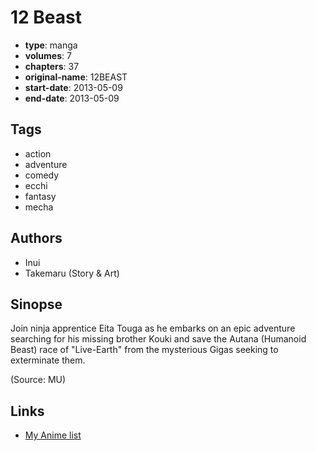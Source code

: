 # 12 Beast

-   **type**: manga
-   **volumes**: 7
-   **chapters**: 37
-   **original-name**: 12BEAST
-   **start-date**: 2013-05-09
-   **end-date**: 2013-05-09

## Tags

-   action
-   adventure
-   comedy
-   ecchi
-   fantasy
-   mecha

## Authors

-   Inui
-   Takemaru (Story & Art)

## Sinopse

Join ninja apprentice Eita Touga as he embarks on an epic adventure searching for his missing brother Kouki and save the Autana (Humanoid Beast) race of "Live-Earth" from the mysterious Gigas seeking to exterminate them.

(Source: MU)

## Links

-   [My Anime list](https://myanimelist.net/manga/51315/12_Beast)
